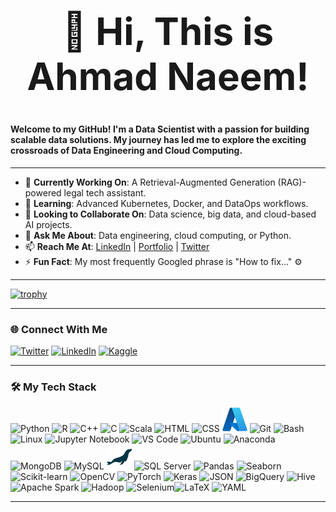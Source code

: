 <h1 align="center" style="font-size: 60px;">👋 Hi, This is <strong>Ahmad Naeem!</strong></h1>

<h4 align="left">
Welcome to my GitHub!  
I'm a Data Scientist with a passion for building scalable data solutions.  
My journey has led me to explore the exciting crossroads of Data Engineering and Cloud Computing.
</h4>

---

- 🔭 **Currently Working On**: A Retrieval-Augmented Generation (RAG)-powered legal tech assistant.  
- 🌱 **Learning**: Advanced Kubernetes, Docker, and DataOps workflows.  
- 🤝 **Looking to Collaborate On**: Data science, big data, and cloud-based AI projects.  
- 💬 **Ask Me About**: Data engineering, cloud computing, or Python.  
- 📫 **Reach Me At**: [LinkedIn](https://www.linkedin.com/in/ahmadinit) | [Portfolio](https://www.datascienceportfol.io/ahmadinit) | [Twitter](https://twitter.com/ahmedinit)  
- ⚡ **Fun Fact**: My most frequently Googled phrase is "How to fix..." ⚙️  

---

[![trophy](https://github-profile-trophy.vercel.app/?username=Ahmadinit&theme=onedark)](https://github.com/ryo-ma/github-profile-trophy)

---

### 🌐 Connect With Me

<p align="left">
  <a href="https://twitter.com/ahmedinit" target="_blank"><img src="https://raw.githubusercontent.com/rahuldkjain/github-profile-readme-generator/master/src/images/icons/Social/twitter.svg" alt="Twitter" height="30" width="40" /></a>
  <a href="https://linkedin.com/in/ahmadinit" target="_blank"><img src="https://raw.githubusercontent.com/rahuldkjain/github-profile-readme-generator/master/src/images/icons/Social/linked-in-alt.svg" alt="LinkedIn" height="30" width="40" /></a>
  <a href="https://kaggle.com/ahmadinit" target="_blank"><img src="https://raw.githubusercontent.com/rahuldkjain/github-profile-readme-generator/master/src/images/icons/Social/kaggle.svg" alt="Kaggle" height="30" width="40" /></a>
</p>

---

### 🛠️ My Tech Stack

<img src="https://cdn.jsdelivr.net/gh/devicons/devicon/icons/python/python-original.svg" alt="Python" width="40" height="40"/> <img src="https://cdn.jsdelivr.net/gh/devicons/devicon/icons/r/r-original.svg" alt="R" width="40" height="40"/> <img src="https://cdn.jsdelivr.net/gh/devicons/devicon/icons/cplusplus/cplusplus-original.svg" alt="C++" width="40" height="40"/> <img src="https://cdn.jsdelivr.net/gh/devicons/devicon/icons/c/c-original.svg" alt="C" width="40" height="40"/> <img src="https://cdn.jsdelivr.net/gh/devicons/devicon/icons/scala/scala-original.svg" alt="Scala" width="40" height="40"/> <img src="https://cdn.jsdelivr.net/gh/devicons/devicon/icons/html5/html5-original.svg" alt="HTML" width="40" height="40"/> <img src="https://cdn.jsdelivr.net/gh/devicons/devicon/icons/css3/css3-original.svg" alt="CSS" width="40" height="40"/> <img src="https://raw.githubusercontent.com/devicons/devicon/master/icons/azure/azure-original.svg" alt="Azure" width="40" height="40"/> <img src="https://cdn.jsdelivr.net/gh/devicons/devicon/icons/git/git-original.svg" alt="Git" width="40" height="40"/> <img src="https://cdn.jsdelivr.net/gh/devicons/devicon/icons/bash/bash-original.svg" alt="Bash" width="40" height="40"/> <img src="https://cdn.jsdelivr.net/gh/devicons/devicon/icons/linux/linux-original.svg" alt="Linux" width="40" height="40"/> <img src="https://cdn.jsdelivr.net/gh/devicons/devicon/icons/jupyter/jupyter-original.svg" alt="Jupyter Notebook" width="40" height="40"/> <img src="https://cdn.jsdelivr.net/gh/devicons/devicon/icons/vscode/vscode-original.svg" alt="VS Code" width="40" height="40"/> <img src="https://cdn.jsdelivr.net/gh/devicons/devicon/icons/ubuntu/ubuntu-plain.svg" alt="Ubuntu" width="40" height="40"/> <img src="https://cdn.jsdelivr.net/gh/devicons/devicon/icons/anaconda/anaconda-original.svg" alt="Anaconda" width="40" height="40"/>
<img src="https://cdn.jsdelivr.net/gh/devicons/devicon/icons/mongodb/mongodb-original.svg" alt="MongoDB" width="40" height="40"/> <img src="https://cdn.jsdelivr.net/gh/devicons/devicon/icons/mysql/mysql-original.svg" alt="MySQL" width="40" height="40"/> <img src="https://raw.githubusercontent.com/devicons/devicon/master/icons/mariadb/mariadb-original.svg" alt="MariaDB" width="40" height="40"/> <img src="https://cdn.jsdelivr.net/gh/devicons/devicon/icons/sqlite/sqlite-original.svg" alt="SQL Server" width="40" height="40"/>
<img src="https://cdn.jsdelivr.net/gh/devicons/devicon/icons/pandas/pandas-original.svg" alt="Pandas" width="40" height="40"/> <img src="https://raw.githubusercontent.com/mwaskom/seaborn/master/doc/_static/logo-mark-lightbg.svg" alt="Seaborn" width="40" height="40"/> <img src="https://upload.wikimedia.org/wikipedia/commons/0/05/Scikit_learn_logo_small.svg" alt="Scikit-learn" width="40" height="40"/> <img src="https://cdn.jsdelivr.net/gh/devicons/devicon/icons/opencv/opencv-original.svg" alt="OpenCV" width="40" height="40"/> <img src="https://cdn.jsdelivr.net/gh/devicons/devicon/icons/pytorch/pytorch-original.svg" alt="PyTorch" width="40" height="40"/> <img src="https://cdn.jsdelivr.net/gh/devicons/devicon/icons/keras/keras-original.svg" alt="Keras" width="40" height="40"/> <img src="https://cdn.jsdelivr.net/gh/devicons/devicon/icons/json/json-original.svg" alt="JSON" width="40" height="40"/>
<img src="https://www.svgrepo.com/show/375551/bigquery.svg" alt="BigQuery" width="40" height="40"/> <img src="https://www.vectorlogo.zone/logos/apache_hive/apache_hive-icon.svg" alt="Hive" width="40" height="40"/> <img src="https://cdn.jsdelivr.net/gh/devicons/devicon/icons/apache/apache-original.svg" alt="Apache Spark" width="40" height="40"/> <img src="https://cdn.jsdelivr.net/gh/devicons/devicon/icons/hadoop/hadoop-original.svg" alt="Hadoop" width="40" height="40"/>
<img src="https://cdn.jsdelivr.net/gh/devicons/devicon/icons/selenium/selenium-original.svg" alt="Selenium" width="40" height="40"/><img src="https://cdn.jsdelivr.net/gh/devicons/devicon/icons/latex/latex-original.svg" alt="LaTeX" width="40" height="40"/> <img src="https://cdn.jsdelivr.net/gh/devicons/devicon/icons/yaml/yaml-original.svg" alt="YAML" width="40" height="40"/>

---
